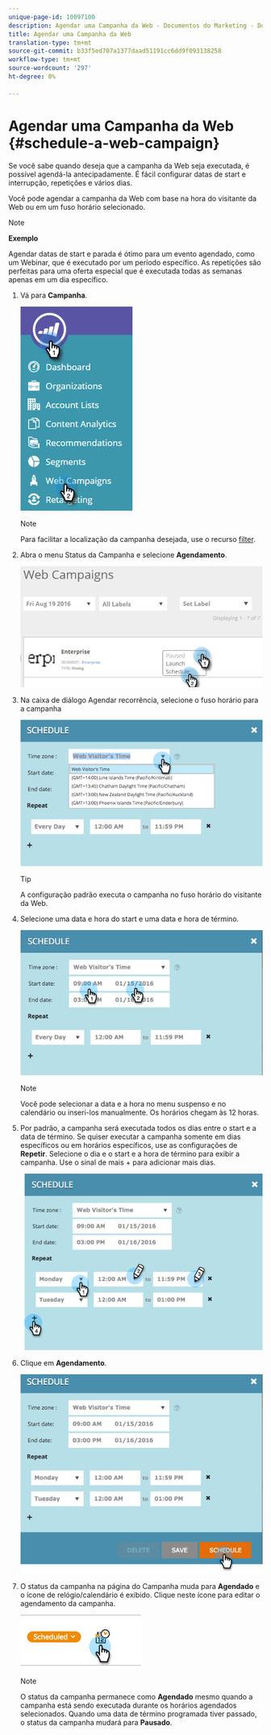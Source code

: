 ```yaml
---
unique-page-id: 10097100
description: Agendar uma Campanha da Web - Documentos do Marketing - Documentação do produto
title: Agendar uma Campanha da Web
translation-type: tm+mt
source-git-commit: b33f5ed707a1377daad51191cc6dd9f093138258
workflow-type: tm+mt
source-wordcount: '297'
ht-degree: 0%

---
```



# Agendar uma Campanha da Web {#schedule-a-web-campaign}

Se você sabe quando deseja que a campanha da Web seja executada, é possível agendá-la antecipadamente. É fácil configurar datas de start e interrupção, repetições e vários dias.

Você pode agendar a campanha da Web com base na hora do visitante da Web ou em um fuso horário selecionado.

>[!NOTE]
>
>**Exemplo**
>
>Agendar datas de start e parada é ótimo para um evento agendado, como um Webinar, que é executado por um período específico. As repetições são perfeitas para uma oferta especial que é executada todas as semanas apenas em um dia específico.

1. Vá para **Campanha**.

   ![](assets/image2016-8-18-16-3a38-3a47.png)

   >[!NOTE]
   >
   >Para facilitar a localização da campanha desejada, use o recurso [filter](/help/marketo/product-docs/web-personalization/working-with-web-campaigns/filter-web-campaigns.md).

1. Abra o menu Status da Campanha e selecione **Agendamento**.

   ![](assets/image2016-8-18-16-3a41-3a45.png)

1. Na caixa de diálogo Agendar recorrência, selecione o fuso horário para a campanha

   ![](assets/image2016-1-14-8-3a14-3a20.png)

   >[!TIP]
   >
   >A configuração padrão executa o campanha no fuso horário do visitante da Web.

1. Selecione uma data e hora do start e uma data e hora de término.

   ![](assets/image2016-1-14-8-3a16-3a12.png)

   >[!NOTE]
   >
   >Você pode selecionar a data e a hora no menu suspenso e no calendário ou inseri-los manualmente. Os horários chegam às 12 horas.

1. Por padrão, a campanha será executada todos os dias entre o start e a data de término. Se quiser executar a campanha somente em dias específicos ou em horários específicos, use as configurações de **Repetir**. Selecione o dia e o start e a hora de término para exibir a campanha. Use o sinal de mais + para adicionar mais dias.

   ![](assets/image2016-1-14-8-3a19-3a37.png)

1. Clique em **Agendamento**.

   ![](assets/image2016-1-14-8-3a27-3a55.png)

1. O status da campanha na página do Campanha muda para **Agendado** e o ícone de relógio/calendário é exibido. Clique neste ícone para editar o agendamento da campanha.

   ![](assets/image2016-1-14-8-3a27-3a32.png)

   >[!NOTE]
   >
   >O status da campanha permanece como **Agendado** mesmo quando a campanha está sendo executada durante os horários agendados selecionados. Quando uma data de término programada tiver passado, o status da campanha mudará para **Pausado**.
